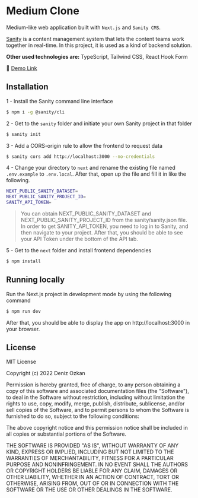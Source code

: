 # Medium Clone

Medium-like web application built with `Next.js` and `Sanity CMS`.

[Sanity](https://www.sanity.io/) is a content management system that lets the content teams work together in real-time. In this project, it is used as a kind of backend solution.

**Other used technologies are:** TypeScript, Tailwind CSS, React Hook Form

🔗 [Demo Link](https://medium-clone-next-js-pearl.vercel.app/)

## Installation

1 - Install the Sanity command line interface

```bash
$ npm i -g @sanity/cli
```

2 - Get to the `sanity` folder and initiate your own Sanity project in that folder

```bash
$ sanity init
```

3 - Add a CORS-origin rule to allow the frontend to request data

```bash
$ sanity cors add http://localhost:3000 --no-credentials
```

4 - Change your directory to `next` and rename the existing file named `.env.example` to `.env.local`. After that, open up the file and fill it in like the following.

```bash
NEXT_PUBLIC_SANITY_DATASET=
NEXT_PUBLIC_SANITY_PROJECT_ID=
SANITY_API_TOKEN=
```

> You can obtain NEXT_PUBLIC_SANITY_DATASET and NEXT_PUBLIC_SANITY_PROJECT_ID from the sanity/sanity.json file. In order to get SANITY_API_TOKEN, you need to log in to Sanity, and then navigate to your project. After that, you should be able to see your API Token under the bottom of the API tab.

5 - Get to the `next` folder and install frontend dependencies

```bash
$ npm install
```

## Running locally

Run the Next.js project in development mode by using the following command

```bash
$ npm run dev
```

After that, you should be able to display the app on http://localhost:3000 in your browser.

## License

MIT License

Copyright (c) 2022 Deniz Ozkan

Permission is hereby granted, free of charge, to any person obtaining a copy
of this software and associated documentation files (the "Software"), to deal
in the Software without restriction, including without limitation the rights
to use, copy, modify, merge, publish, distribute, sublicense, and/or sell
copies of the Software, and to permit persons to whom the Software is
furnished to do so, subject to the following conditions:

The above copyright notice and this permission notice shall be included in all
copies or substantial portions of the Software.

THE SOFTWARE IS PROVIDED "AS IS", WITHOUT WARRANTY OF ANY KIND, EXPRESS OR
IMPLIED, INCLUDING BUT NOT LIMITED TO THE WARRANTIES OF MERCHANTABILITY,
FITNESS FOR A PARTICULAR PURPOSE AND NONINFRINGEMENT. IN NO EVENT SHALL THE
AUTHORS OR COPYRIGHT HOLDERS BE LIABLE FOR ANY CLAIM, DAMAGES OR OTHER
LIABILITY, WHETHER IN AN ACTION OF CONTRACT, TORT OR OTHERWISE, ARISING FROM,
OUT OF OR IN CONNECTION WITH THE SOFTWARE OR THE USE OR OTHER DEALINGS IN THE
SOFTWARE.
